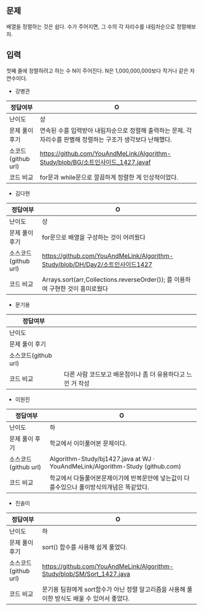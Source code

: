 ## 문제

배열을 정렬하는 것은 쉽다. 수가 주어지면, 그 수의 각 자리수를 내림차순으로 정렬해보자.

## 입력

첫째 줄에 정렬하려고 하는 수 N이 주어진다. N은 1,000,000,000보다 작거나 같은 자연수이다.

- 강병관

| 정답여부 | O |
| --- | --- |
| 난이도 | 상 |
| 문제 풀이 후기 | 연속된 수를 입력받아 내림차순으로 정렬해 출력하는 문제. 각 자리수를 판별해 정렬하는 구조가 생각보다 난해했다. |
| 소코드(github url) | https://github.com/YouAndMeLink/Algorithm-Study/blob/BG/소트인사이드_1427.javaf |
| 코드 비교 | for문과 while문으로 깔끔하게 정렬한 게 인상적이었다. |
- 김다현

| 정답여부 | O |
| --- | --- |
| 난이도 | 상 |
| 문제 풀이 후기 | for문으로 배열을 구성하는 것이 어려웠다 |
| 소스코드(github url) | https://github.com/YouAndMeLink/Algorithm-Study/blob/DH/Day2/소트인사이드1427 |
| 코드 비교 | Arrays.sort(arr,Collections.reverseOrder()); 를 이용하여 구현한 것이 흥미로웠다 |
- 문기용

| 정답여부 |  |
| --- | --- |
| 난이도 |  |
| 문제 풀이 후기 |  |
| 소스코드(github url) |  |
| 코드 비교 | 다른 사람 코드보고 배운점이나 좀 더 유용하다고 느낀 거 작성 |
- 이원진

| 정답여부 | O |
| --- | --- |
| 난이도 | 하 |
| 문제 풀이 후기 | 학교에서 이미풀어본 문제이다.  |
| 소스코드(github url) | Algorithm-Study/bj1427.java at WJ · YouAndMeLink/Algorithm-Study (github.com) |
| 코드 비교 | 학교에서 다들풀어본문제이기에 반복문안에 넣는값이 다를수있으나 풀이방식의개념은 똑같았다. |
- 진솔미

| 정답여부 | O |
| --- | --- |
| 난이도 | 하 |
| 문제 풀이 후기 | sort() 함수를 사용해 쉽게 풀었다. |
| 소스코드(github url) | https://github.com/YouAndMeLink/Algorithm-Study/blob/SM/Sort_1427.java |
| 코드 비교 | 문기용 팀원에게 sort함수가 아닌 정렬 알고리즘을 사용해 풀이한 방식도 배울 수 있어서 좋았다. |
